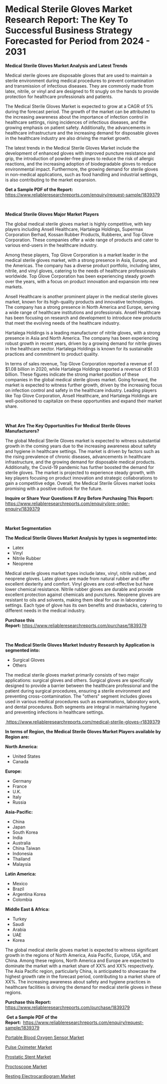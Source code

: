 <p><h1>Medical Sterile Gloves Market Research Report: The Key To Successful Business Strategy Forecasted for Period from 2024 - 2031</h1></p><p><strong>Medical Sterile Gloves Market Analysis and Latest Trends</strong></p>
<p><p>Medical sterile gloves are disposable gloves that are used to maintain a sterile environment during medical procedures to prevent contamination and transmission of infectious diseases. They are commonly made from latex, nitrile, or vinyl and are designed to fit snugly on the hands to provide protection for healthcare professionals and patients.</p><p>The Medical Sterile Gloves Market is expected to grow at a CAGR of 5% during the forecast period. The growth of the market can be attributed to the increasing awareness about the importance of infection control in healthcare settings, rising incidences of infectious diseases, and the growing emphasis on patient safety. Additionally, the advancements in healthcare infrastructure and the increasing demand for disposable gloves in the healthcare industry are also driving the market growth.</p><p>The latest trends in the Medical Sterile Gloves Market include the development of enhanced gloves with improved puncture resistance and grip, the introduction of powder-free gloves to reduce the risk of allergic reactions, and the increasing adoption of biodegradable gloves to reduce environmental impact. Furthermore, the growing demand for sterile gloves in non-medical applications, such as food handling and industrial settings, is also contributing to the market expansion.</p></p>
<p><strong>Get a Sample PDF of the Report:&nbsp;</strong> <a href="https://www.reliableresearchreports.com/enquiry/request-sample/1839379">https://www.reliableresearchreports.com/enquiry/request-sample/1839379</a></p>
<p>&nbsp;</p>
<p><strong>Medical Sterile Gloves Major Market Players</strong></p>
<p><p>The global medical sterile gloves market is highly competitive, with key players including Ansell Healthcare, Hartalega Holdings, Supermax Corporation Berhad, Kossan Rubber Products, Rubberex, and Top Glove Corporation. These companies offer a wide range of products and cater to various end-users in the healthcare industry.</p><p>Among these players, Top Glove Corporation is a market leader in the medical sterile gloves market, with a strong presence in Asia, Europe, and the Americas. The company has a diverse product portfolio, including latex, nitrile, and vinyl gloves, catering to the needs of healthcare professionals worldwide. Top Glove Corporation has been experiencing steady growth over the years, with a focus on product innovation and expansion into new markets.</p><p>Ansell Healthcare is another prominent player in the medical sterile gloves market, known for its high-quality products and innovative technologies. The company has a strong presence in North America and Europe, serving a wide range of healthcare institutions and professionals. Ansell Healthcare has been focusing on research and development to introduce new products that meet the evolving needs of the healthcare industry.</p><p>Hartalega Holdings is a leading manufacturer of nitrile gloves, with a strong presence in Asia and North America. The company has been experiencing robust growth in recent years, driven by a growing demand for nitrile gloves in the healthcare sector. Hartalega Holdings is known for its sustainable practices and commitment to product quality.</p><p>In terms of sales revenue, Top Glove Corporation reported a revenue of $1.08 billion in 2020, while Hartalega Holdings reported a revenue of $1.03 billion. These figures indicate the strong market position of these companies in the global medical sterile gloves market. Going forward, the market is expected to witness further growth, driven by the increasing focus on infection control and safety in the healthcare industry. Leading players like Top Glove Corporation, Ansell Healthcare, and Hartalega Holdings are well-positioned to capitalize on these opportunities and expand their market share.</p></p>
<p>&nbsp;</p>
<p><strong>What Are The Key Opportunities For Medical Sterile Gloves Manufacturers?</strong></p>
<p><p>The global Medical Sterile Gloves market is expected to witness substantial growth in the coming years due to the increasing awareness about safety and hygiene in healthcare settings. The market is driven by factors such as the rising prevalence of chronic diseases, advancements in healthcare infrastructure, and the growing demand for disposable medical products. Additionally, the Covid-19 pandemic has further boosted the demand for sterile gloves. The market is projected to experience steady growth, with key players focusing on product innovation and strategic collaborations to gain a competitive edge. Overall, the Medical Sterile Gloves market looks promising with a positive outlook for the future.</p></p>
<p><strong>Inquire or Share Your Questions If Any Before Purchasing This Report:</strong> <a href="https://www.reliableresearchreports.com/enquiry/pre-order-enquiry/1839379">https://www.reliableresearchreports.com/enquiry/pre-order-enquiry/1839379</a></p>
<p>&nbsp;</p>
<p><strong>Market Segmentation</strong></p>
<p><strong>The Medical Sterile Gloves Market Analysis by types is segmented into:</strong></p>
<p><ul><li>Latex</li><li>Vinyl</li><li>Nitrile Rubber</li><li>Neoprene</li></ul></p>
<p><p>Medical sterile gloves market types include latex, vinyl, nitrile rubber, and neoprene gloves. Latex gloves are made from natural rubber and offer excellent dexterity and comfort. Vinyl gloves are cost-effective but have lower chemical resistance. Nitrile rubber gloves are durable and provide excellent protection against chemicals and punctures. Neoprene gloves are resistant to oils and solvents, making them ideal for use in laboratory settings. Each type of glove has its own benefits and drawbacks, catering to different needs in the medical industry.</p></p>
<p><strong>Purchase this Report:&nbsp;</strong><a href="https://www.reliableresearchreports.com/purchase/1839379">https://www.reliableresearchreports.com/purchase/1839379</a></p>
<p>&nbsp;</p>
<p><strong>The Medical Sterile Gloves Market Industry Research by Application is segmented into:</strong></p>
<p><ul><li>Surgical Gloves</li><li>Others</li></ul></p>
<p><p>The medical sterile gloves market primarily consists of two major applications: surgical gloves and others. Surgical gloves are specifically designed to provide a barrier between the healthcare professional and the patient during surgical procedures, ensuring a sterile environment and preventing cross-contamination. The "others" segment includes gloves used in various medical procedures such as examinations, laboratory work, and dental procedures. Both segments are integral in maintaining hygiene and preventing infections in healthcare settings.</p></p>
<p><a href="https://www.reliableresearchreports.com/medical-sterile-gloves-r1839379">&nbsp;https://www.reliableresearchreports.com/medical-sterile-gloves-r1839379</a></p>
<p><strong>In terms of Region, the Medical Sterile Gloves Market Players available by Region are:</strong></p>
<p>
    <p> <strong> North America: </strong>
        <ul>
            <li>United States</li>
            <li>Canada</li>
        </ul>
        </p> 
    <p> <strong> Europe: </strong>
        <ul>
            <li>Germany</li>
            <li>France</li>
            <li>U.K.</li>
            <li>Italy</li>
            <li>Russia</li>
        </ul>
        </p> 
    <p> <strong> Asia-Pacific: </strong>
        <ul>
            <li>China</li>
            <li>Japan</li>
            <li>South Korea</li>
            <li>India</li>
            <li>Australia</li>
            <li>China Taiwan</li>
            <li>Indonesia</li>
            <li>Thailand</li>
            <li>Malaysia</li>
        </ul>
        </p> 
    <p> <strong> Latin America: </strong>
        <ul>
            <li>Mexico</li>
            <li>Brazil</li>
            <li>Argentina Korea</li>
            <li>Colombia</li>
        </ul>
        </p> 
    <p> <strong> Middle East & Africa: </strong>
        <ul>
            <li>Turkey</li>
            <li>Saudi</li>
            <li>Arabia</li>
            <li>UAE</li>
            <li>Korea</li>
        </ul>
    </p>
    </p>
<p><p>The global medical sterile gloves market is expected to witness significant growth in the regions of North America, Asia Pacific, Europe, USA, and China. Among these regions, North America and Europe are expected to dominate the market with a market share of XX% and XX% respectively. The Asia Pacific region, particularly China, is anticipated to showcase the highest growth rate in the forecast period, contributing to a market share of XX%. The increasing awareness about safety and hygiene practices in healthcare facilities is driving the demand for medical sterile gloves in these regions.</p></p>
<p><strong>Purchase this Report: </strong><a href="https://www.reliableresearchreports.com/purchase/1839379">https://www.reliableresearchreports.com/purchase/1839379</a></p>
<p>&nbsp;<strong>Get a Sample PDF of the Report:&nbsp;&nbsp;</strong><a href="https://www.reliableresearchreports.com/enquiry/request-sample/1839379">https://www.reliableresearchreports.com/enquiry/request-sample/1839379</a></p>
<p><strong></strong></p>
<p><p><a href="https://github.com/jakobeblake56/Market-Research-Report-List-1/blob/main/portable-blood-oxygen-sensor-market.md">Portable Blood Oxygen Sensor Market</a></p><p><a href="https://github.com/RichRobinson5/Market-Research-Report-List-6/blob/main/pulse-oximeter-market.md">Pulse Oximeter Market</a></p><p><a href="https://github.com/mandarincruisesvn/Market-Research-Report-List-1/blob/main/prostatic-stent-market.md">Prostatic Stent Market</a></p><p><a href="https://github.com/julian6Skinner/Market-Research-Report-List-1/blob/main/proctoscope-market.md">Proctoscope Market</a></p><p><a href="https://github.com/gdfhhhj/Market-Research-Report-List-6/blob/main/resting-electrocardiogram-market.md">Resting Electrocardiogram Market</a></p></p>